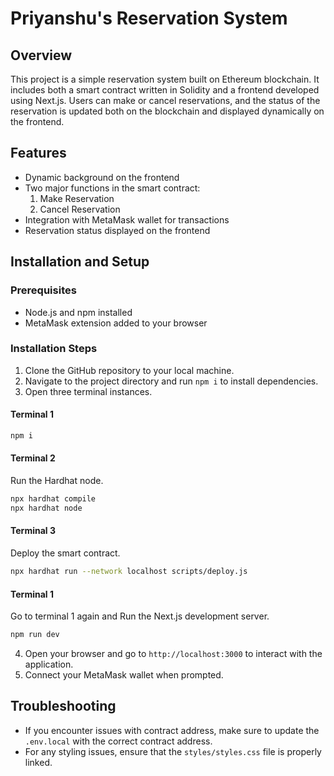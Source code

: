 # Priyanshu's Reservation System

## Overview

This project is a simple reservation system built on Ethereum blockchain. It includes both a smart contract written in Solidity and a frontend developed using Next.js. Users can make or cancel reservations, and the status of the reservation is updated both on the blockchain and displayed dynamically on the frontend.

## Features

- Dynamic background on the frontend
- Two major functions in the smart contract:
  1. Make Reservation
  2. Cancel Reservation
- Integration with MetaMask wallet for transactions
- Reservation status displayed on the frontend

## Installation and Setup

### Prerequisites

- Node.js and npm installed
- MetaMask extension added to your browser

### Installation Steps

1. Clone the GitHub repository to your local machine.
2. Navigate to the project directory and run `npm i` to install dependencies.
3. Open three terminal instances.

#### Terminal 1



```bash
npm i
```

#### Terminal 2

Run the Hardhat node.

```bash
npx hardhat compile
npx hardhat node
```

#### Terminal 3

Deploy the smart contract.

```bash
npx hardhat run --network localhost scripts/deploy.js
```

#### Terminal 1

Go to terminal 1 again and Run the Next.js development server.

```bash
npm run dev
```

4. Open your browser and go to `http://localhost:3000` to interact with the application.
5. Connect your MetaMask wallet when prompted.

## Troubleshooting

- If you encounter issues with contract address, make sure to update the `.env.local` with the correct contract address.
- For any styling issues, ensure that the `styles/styles.css` file is properly linked.
